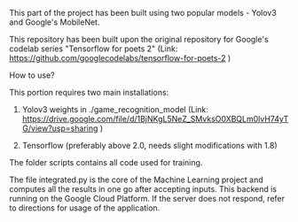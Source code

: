 This part of the project has been built using two popular models - Yolov3 and Google's MobileNet.

This repository has been built upon the original repository for Google's codelab series "Tensorflow for poets 2" (Link: https://github.com/googlecodelabs/tensorflow-for-poets-2 )

How to use?

This portion requires two main installations:

1. Yolov3 weights in ./game_recognition_model (Link: https://drive.google.com/file/d/1BjNKgL5NeZ_SMvksO0XBQLm0lvH74yTG/view?usp=sharing )

2. Tensorflow (preferably above 2.0, needs slight modifications with 1.8)

The folder scripts contains all code used for training.

The file integrated.py is the core of the Machine Learning project and computes all the results in one go after accepting inputs. This backend is running on the Google Cloud Platform. If the server does not respond, refer to directions for usage of the application.

